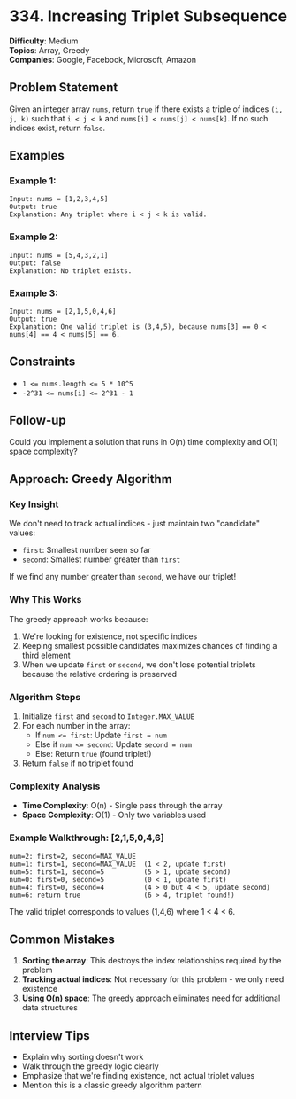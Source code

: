 # 334. Increasing Triplet Subsequence

**Difficulty**: Medium  
**Topics**: Array, Greedy  
**Companies**: Google, Facebook, Microsoft, Amazon

## Problem Statement

Given an integer array `nums`, return `true` if there exists a triple of indices `(i, j, k)` such that `i < j < k` and `nums[i] < nums[j] < nums[k]`. If no such indices exist, return `false`.

## Examples

### Example 1:
```
Input: nums = [1,2,3,4,5]
Output: true
Explanation: Any triplet where i < j < k is valid.
```

### Example 2:
```
Input: nums = [5,4,3,2,1]
Output: false
Explanation: No triplet exists.
```

### Example 3:
```
Input: nums = [2,1,5,0,4,6]
Output: true
Explanation: One valid triplet is (3,4,5), because nums[3] == 0 < nums[4] == 4 < nums[5] == 6.
```

## Constraints
- `1 <= nums.length <= 5 * 10^5`
- `-2^31 <= nums[i] <= 2^31 - 1`

## Follow-up
Could you implement a solution that runs in O(n) time complexity and O(1) space complexity?

## Approach: Greedy Algorithm

### Key Insight
We don't need to track actual indices - just maintain two "candidate" values:
- `first`: Smallest number seen so far
- `second`: Smallest number greater than `first`

If we find any number greater than `second`, we have our triplet!

### Why This Works
The greedy approach works because:
1. We're looking for existence, not specific indices
2. Keeping smallest possible candidates maximizes chances of finding a third element
3. When we update `first` or `second`, we don't lose potential triplets because the relative ordering is preserved

### Algorithm Steps
1. Initialize `first` and `second` to `Integer.MAX_VALUE`
2. For each number in the array:
   - If `num <= first`: Update `first = num`
   - Else if `num <= second`: Update `second = num`
   - Else: Return `true` (found triplet!)
3. Return `false` if no triplet found

### Complexity Analysis
- **Time Complexity**: O(n) - Single pass through the array
- **Space Complexity**: O(1) - Only two variables used

### Example Walkthrough: [2,1,5,0,4,6]
```
num=2: first=2, second=MAX_VALUE
num=1: first=1, second=MAX_VALUE  (1 < 2, update first)
num=5: first=1, second=5          (5 > 1, update second)
num=0: first=0, second=5          (0 < 1, update first)
num=4: first=0, second=4          (4 > 0 but 4 < 5, update second)
num=6: return true                (6 > 4, triplet found!)
```

The valid triplet corresponds to values (1,4,6) where 1 < 4 < 6.

## Common Mistakes
1. **Sorting the array**: This destroys the index relationships required by the problem
2. **Tracking actual indices**: Not necessary for this problem - we only need existence
3. **Using O(n) space**: The greedy approach eliminates need for additional data structures

## Interview Tips
- Explain why sorting doesn't work
- Walk through the greedy logic clearly
- Emphasize that we're finding existence, not actual triplet values
- Mention this is a classic greedy algorithm pattern